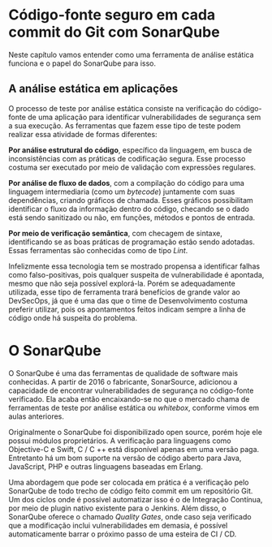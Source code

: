 # Código-fonte seguro em cada commit do Git com SonarQube
Neste capítulo vamos entender como uma ferramenta de análise estática funciona e o papel do SonarQube para isso.

## A análise estática em aplicações
O processo de teste por análise estática consiste na verificação do código-fonte de uma aplicação para identificar vulnerabilidades de segurança sem a sua execução. As ferramentas que fazem esse tipo de teste podem realizar essa atividade de formas diferentes:

**Por análise estrutural do código**, específico da linguagem, em busca de inconsistências com as práticas de codificação segura. Esse processo costuma ser executado por meio de validação com expressões regulares.

**Por análise de fluxo de dados**, com a compilação do código para uma linguagem intermediaria (como um _bytecode_) juntamente com suas dependências, criando gráficos de chamada. Esses gráficos possibilitam identificar o fluxo da informação dentro do código, checando se o dado está sendo sanitizado ou não, em funções, métodos e pontos de entrada.

**Por meio de verificação semântica**, com checagem de sintaxe, identificando se as boas práticas de programação estão sendo adotadas. Essas ferramentas são conhecidas como de tipo _Lint_.

Infelizmente essa tecnologia tem se mostrado propensa a identificar falhas como falso-positivas, pois qualquer suspeita de vulnerabilidade é apontada, mesmo que não seja possível explorá-la. Porém se adequadamente utilizada, esse tipo de ferramenta trará benefícios de grande valor ao DevSecOps, já que é uma das que o time de Desenvolvimento costuma preferir utilizar, pois os apontamentos feitos indicam sempre a linha de código onde há suspeita do problema. 

# O SonarQube
O SonarQube é uma das ferramentas de qualidade de software mais conhecidas. A partir de 2016 o fabricante, SonarSource, adicionou a capacidade de encontrar vulnerabilidades de segurança no código-fonte verificado. Ela acaba então encaixando-se no que o mercado chama de ferramentas de teste por análise estática ou _whitebox_, conforme vimos em aulas anteriores.

Originalmente o SonarQube foi disponibilizado open source, porém hoje ele possui módulos proprietários. A verificação para linguagens como Objective-C e Swift, C / C ++ está disponível apenas em uma versão paga. Entretanto há um bom suporte na versão de código aberto para Java, JavaScript, PHP e outras linguagens baseadas em Erlang.

Uma abordagem que pode ser colocada em prática é a verificação pelo SonarQube de todo trecho de código feito commit em um repositório Git. Um dos ciclos onde é possível automatizar isso é o de Integração Contínua, por meio de plugin nativo existente para o Jenkins. Além disso, o SonarQube oferece o chamado _Quality Gates_, onde caso seja verificado que a modificação inclui vulnerabilidades em demasia, é possível automaticamente barrar o próximo passo de uma esteira de CI / CD.